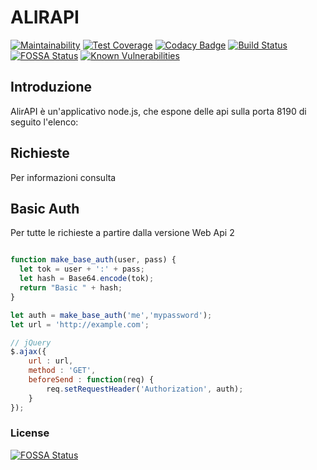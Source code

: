 # ALIRAPI
[![Maintainability](https://api.codeclimate.com/v1/badges/f86e5d82069e0dd07738/maintainability)](https://codeclimate.com/github/andreacw5/ALIRWebApi/maintainability)
[![Test Coverage](https://api.codeclimate.com/v1/badges/f86e5d82069e0dd07738/test_coverage)](https://codeclimate.com/github/andreacw5/ALIRWebApi/test_coverage)
[![Codacy Badge](https://api.codacy.com/project/badge/Grade/ae27cc41a3c84d939ead417373cdd573)](https://app.codacy.com/app/andreacw5/ALIRWebApi?utm_source=github.com&utm_medium=referral&utm_content=andreacw5/ALIRWebApi&utm_campaign=Badge_Grade_Settings)
[![Build Status](https://travis-ci.org/andreacw5/ALIRWebApi.svg?branch=master)](https://travis-ci.org/andreacw5/ALIRWebApi)
[![FOSSA Status](https://app.fossa.io/api/projects/git%2Bgithub.com%2Fandreacw5%2FALIRWebApi.svg?type=shield)](https://app.fossa.io/projects/git%2Bgithub.com%2Fandreacw5%2FALIRWebApi?ref=badge_shield)
[![Known Vulnerabilities](https://snyk.io/test/github/andreacw5/ALIRWebApi/badge.svg?targetFile=package.json)](https://snyk.io/test/github/andreacw5/ALIRWebApi?targetFile=package.json)

## Introduzione

AlirAPI è un'applicativo node.js, che espone delle api sulla porta 8190 di seguito l'elenco:

## Richieste

Per informazioni consulta 

## Basic Auth

Per tutte le richieste a partire dalla versione Web Api 2

```javascript

function make_base_auth(user, pass) {
  let tok = user + ':' + pass;
  let hash = Base64.encode(tok);
  return "Basic " + hash;
}

let auth = make_base_auth('me','mypassword');
let url = 'http://example.com';

// jQuery
$.ajax({
    url : url,
    method : 'GET',
    beforeSend : function(req) {
        req.setRequestHeader('Authorization', auth);
    }
});

```

### License

[![FOSSA Status](https://app.fossa.io/api/projects/git%2Bgithub.com%2Fandreacw5%2FALIRWebApi.svg?type=large)](https://app.fossa.io/projects/git%2Bgithub.com%2Fandreacw5%2FALIRWebApi?ref=badge_large)
